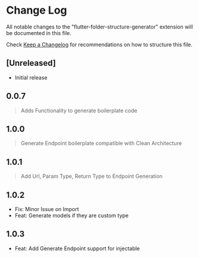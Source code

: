 # Change Log

All notable changes to the "flutter-folder-structure-generator" extension will be documented in this file.

Check [Keep a Changelog](http://keepachangelog.com/) for recommendations on how to structure this file.

## [Unreleased]

- Initial release

## 0.0.7

> Adds Functionality to generate boilerplate code

## 1.0.0

> Generate Endpoint boilerplate compatible with Clean Architecture

## 1.0.1

> Add Url, Param Type, Return Type to Endpoint Generation

## 1.0.2

- Fix: Minor Issue on Import
- Feat: Generate models if they are custom type

## 1.0.3

- Feat: Add Generate Endpoint support for injectable
